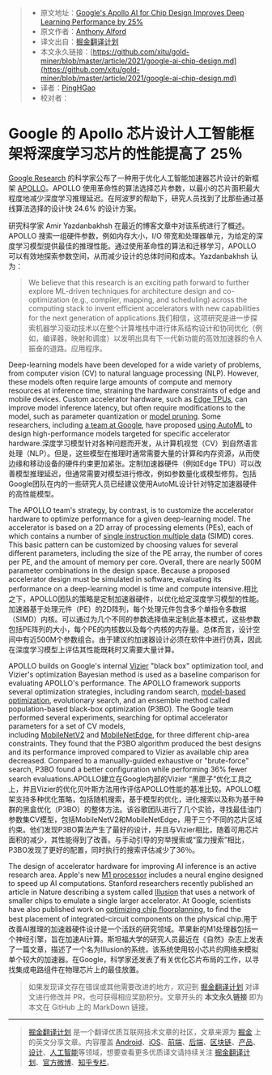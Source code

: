 > * 原文地址：[Google's Apollo AI for Chip Design Improves Deep Learning Performance by 25%](https://www.infoq.com/news/2021/03/google-ai-chip-design)
> * 原文作者：[Anthony Alford]()
> * 译文出自：[掘金翻译计划](https://www.infoq.com/profile/Anthony-Alford/)
> * 本文永久链接：[https://github.com/xitu/gold-miner/blob/master/article/2021/google-ai-chip-design.md](https://github.com/xitu/gold-miner/blob/master/article/2021/google-ai-chip-design.md)
> * 译者：[PingHGao](https://github.com/PingHGao)
> * 校对者：

# Google 的 Apollo 芯片设计人工智能框架将深度学习芯片的性能提高了 25％

[Google Research](https://research.google/) 的科学家公布了一种用于优化人工智能加速器芯片设计的新框架 [APOLLO](https://arxiv.org/abs/2102.01723)。APOLLO 使用革命性的算法选择芯片参数，以最小的芯片面积最大程度地减少深度学习推理延迟。在阿波罗的帮助下，研究人员找到了比那些通过基线算法选择的设计快 24.6% 的设计方案。

研究科学家 Amir Yazdanbakhsh 在最近的博客文章中对该系统进行了概述。APOLLO 搜索一组硬件参数，例如内存大小，I/O 带宽和处理器单元，为给定的深度学习模型提供最佳的推理性能。通过使用革命性的算法和迁移学习，APOLLO 可以有效地探索参数空间，从而减少设计的总体时间和成本。Yazdanbakhsh 认为：

> We believe that this research is an exciting path forward to further explore ML-driven techniques for architecture design and co-optimization (e.g., compiler, mapping, and scheduling) across the computing stack to invent efficient accelerators with new capabilities for the next generation of applications.我们相信，这项研究是进一步探索机器学习驱动技术以在整个计算堆栈中进行体系结构设计和协同优化（例如，编译器，映射和调度）以发明出具有下一代新功能的高效加速器的令人振奋的道路。应用程序。

Deep-learning models have been developed for a wide variety of problems, from computer vision (CV) to natural language processing (NLP). However, these models often require large amounts of compute and memory resources at inference time, straining the hardware constraints of edge and mobile devices. Custom accelerator hardware, such as [Edge TPUs](https://www.infoq.com/news/2020/12/google-coral-ai-iot/), can improve model inference latency, but often require modifications to the model, such as parameter quantization or [model pruning](https://www.infoq.com/presentations/tensorflow-lite/). Some researchers, including [a team at Google](https://arxiv.org/abs/2003.02838), have proposed [using AutoML](https://arxiv.org/abs/1812.00332) to design high-performance models targeted for specific accelerator hardware.深度学习模型针对各种问题而开发，从计算机视觉（CV）到自然语言处理（NLP）。但是，这些模型在推理时通常需要大量的计算和内存资源，从而使边缘和移动设备的硬件约束更加紧张。定制加速器硬件（例如Edge TPU）可以改善模型推理延迟，但通常需要对模型进行修改，例如参数量化或模型修剪。包括Google团队在内的一些研究人员已经建议使用AutoML设计针对特定加速器硬件的高性能模型。

The APOLLO team's strategy, by contrast, is to customize the accelerator hardware to optimize performance for a given deep-learning model. The accelerator is based on a 2D array of processing elements (PEs), each of which contains a number of [single instruction multiple data](https://www.sciencedirect.com/topics/computer-science/single-instruction-multiple-data) (SIMD) cores. This basic pattern can be customized by choosing values for several different parameters, including the size of the PE array, the number of cores per PE, and the amount of memory per core. Overall, there are nearly 500M parameter combinations in the design space. Because a proposed accelerator design must be simulated in software, evaluating its performance on a deep-learning model is time and compute intensive.相比之下，APOLLO团队的策略是定制加速器硬件，以优化给定深度学习模型的性能。加速器基于处理元件（PE）的2D阵列，每个处理元件包含多个单指令多数据（SIMD）内核。可以通过为几个不同的参数选择值来定制此基本模式，这些参数包括PE阵列的大小，每个PE的内核数以及每个内核的内存量。总体而言，设计空间中有近500M个参数组合。由于建议的加速器设计必须在软件中进行仿真，因此在深度学习模型上评估其性能既耗时又需要大量计算。

APOLLO builds on Google's internal [Vizier](https://research.google/pubs/pub46180/) "black box" optimization tool, and Vizier's optimization Bayesian method is used as a baseline comparison for evaluating APOLLO's performance. The APOLLO framework supports several optimization strategies, including random search, [model-based optimization](https://research.google/pubs/pub49138/), evolutionary search, and an ensemble method called population-based black-box optimization (P3BO). The Google team performed several experiments, searching for optimal accelerator parameters for a set of CV models, including [MobileNetV2](https://ai.googleblog.com/2018/04/mobilenetv2-next-generation-of-on.html) and [MobileNetEdge](https://ai.googleblog.com/2019/11/introducing-next-generation-on-device.html), for three different chip-area constraints. They found that the P3BO algorithm produced the best designs and its performance improved compared to Vizier as available chip area decreased. Compared to a manually-guided exhaustive or "brute-force" search, P3BO found a better configuration while performing 36% fewer search evaluations.APOLLO建立在Google内部的Vizier “黑匣子”优化工具之上，并且Vizier的优化贝叶斯方法用作评估APOLLO性能的基准比较。APOLLO框架支持多种优化策略，包括随机搜索，基于模型的优化，进化搜索以及称为基于种群的黑盒优化（P3BO）的整体方法。该谷歌团队进行了几个实验，寻找最佳油门参数集CV模型，包括MobileNetV2和MobileNetEdge，用于三个不同的芯片区域约束。他们发现P3BO算法产生了最好的设计，并且与Vizier相比，随着可用芯片面积的减少，其性能得到了改善。与手动引导的穷举搜索或“蛮力搜索”相比，P3BO发现了更好的配置，同时执行的搜索评估减少了36％。

The design of accelerator hardware for improving AI inference is an active research area. Apple's new [M1 processor](https://www.infoq.com/news/2020/11/apple-tensorflow-acceleration/) includes a neural engine designed to speed up AI computations. Stanford researchers recently published an article in Nature describing a system called [Illusion](https://ee.stanford.edu/news/research-news/01-19-2021/subhasish-mitra-hs-philip-wong-and-mary-wootters-system-can-run-ai) that uses a network of smaller chips to emulate a single larger accelerator. At Google, scientists have also published work on [optimizing chip floorplanning](https://ai.googleblog.com/2020/04/chip-design-with-deep-reinforcement.html), to find the best placement of integrated-circuit components on the physical chip.用于改善AI推理的加速器硬件设计是一个活跃的研究领域。苹果新的M1处理器包括一个神经引擎，旨在加速AI计算。斯坦福大学的研究人员最近在《自然》杂志上发表了一篇文章，描述了一个名为Illusion的系统，该系统使用较小芯片的网络来模拟单个较大的加速器。在Google，科学家还发表了有关优化芯片布局的工作，以寻找集成电路组件在物理芯片上的最佳放置。

> 如果发现译文存在错误或其他需要改进的地方，欢迎到 [掘金翻译计划](https://github.com/xitu/gold-miner) 对译文进行修改并 PR，也可获得相应奖励积分。文章开头的 **本文永久链接** 即为本文在 GitHub 上的 MarkDown 链接。

---

> [掘金翻译计划](https://github.com/xitu/gold-miner) 是一个翻译优质互联网技术文章的社区，文章来源为 [掘金](https://juejin.im) 上的英文分享文章。内容覆盖 [Android](https://github.com/xitu/gold-miner#android)、[iOS](https://github.com/xitu/gold-miner#ios)、[前端](https://github.com/xitu/gold-miner#前端)、[后端](https://github.com/xitu/gold-miner#后端)、[区块链](https://github.com/xitu/gold-miner#区块链)、[产品](https://github.com/xitu/gold-miner#产品)、[设计](https://github.com/xitu/gold-miner#设计)、[人工智能](https://github.com/xitu/gold-miner#人工智能)等领域，想要查看更多优质译文请持续关注 [掘金翻译计划](https://github.com/xitu/gold-miner)、[官方微博](http://weibo.com/juejinfanyi)、[知乎专栏](https://zhuanlan.zhihu.com/juejinfanyi)。
